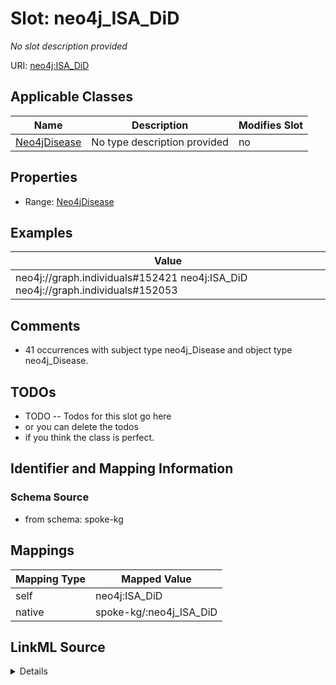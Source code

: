 

# Slot: neo4j_ISA_DiD


_No slot description provided_





URI: [neo4j:ISA_DiD](neo4j://graph.schema#ISA_DiD)



<!-- no inheritance hierarchy -->





## Applicable Classes

| Name | Description | Modifies Slot |
| --- | --- | --- |
| [Neo4jDisease](../classes/Neo4jDisease.md) | No type description provided |  no  |







## Properties

* Range: [Neo4jDisease](../classes/Neo4jDisease.md)






## Examples

| Value |
| --- |
| neo4j://graph.individuals#152421 neo4j:ISA_DiD neo4j://graph.individuals#152053 |

## Comments

* 41 occurrences with subject type neo4j_Disease and object type neo4j_Disease.

## TODOs

* TODO -- Todos for this slot go here
* or you can delete the todos
* if you think the class is perfect.

## Identifier and Mapping Information







### Schema Source


* from schema: spoke-kg




## Mappings

| Mapping Type | Mapped Value |
| ---  | ---  |
| self | neo4j:ISA_DiD |
| native | spoke-kg/:neo4j_ISA_DiD |




## LinkML Source

<details>
```yaml
name: neo4j_ISA_DiD
description: No slot description provided
todos:
- TODO -- Todos for this slot go here
- or you can delete the todos
- if you think the class is perfect.
comments:
- 41 occurrences with subject type neo4j_Disease and object type neo4j_Disease.
examples:
- value: neo4j://graph.individuals#152421 neo4j:ISA_DiD neo4j://graph.individuals#152053
from_schema: spoke-kg
rank: 1000
slot_uri: neo4j:ISA_DiD
alias: neo4j_ISA_DiD
domain_of:
- neo4j_Disease
range: neo4j_Disease

```
</details>